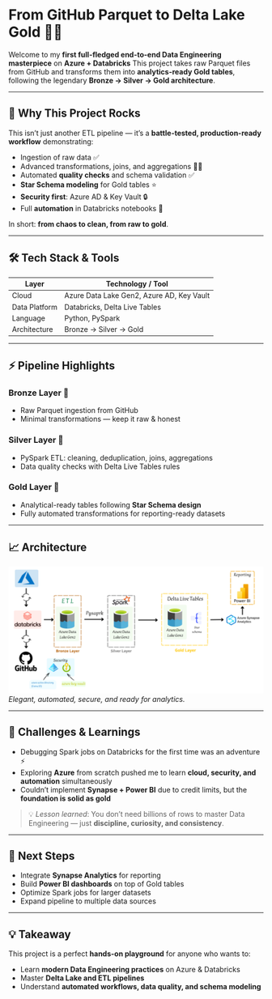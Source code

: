 # From GitHub Parquet to Delta Lake Gold 🚀✨

Welcome to my **first full-fledged end-to-end Data Engineering masterpiece** on **Azure + Databricks**
This project takes raw Parquet files from GitHub and transforms them into **analytics-ready Gold tables**, following the legendary **Bronze → Silver → Gold architecture**.  

---

## 🌟 Why This Project Rocks

This isn’t just another ETL pipeline — it’s a **battle-tested, production-ready workflow** demonstrating:

- Ingestion of raw data ✅  
- Advanced transformations, joins, and aggregations 🧹🔗  
- Automated **quality checks** and schema validation ✅  
- **Star Schema modeling** for Gold tables ⭐  
- **Security first**: Azure AD & Key Vault 🔒  
- Full **automation** in Databricks notebooks 🤖  

In short: **from chaos to clean, from raw to gold**.  

---

## 🛠 Tech Stack & Tools

| Layer | Technology / Tool |
|-------|-----------------|
| Cloud | Azure Data Lake Gen2, Azure AD, Key Vault |
| Data Platform | Databricks, Delta Live Tables |
| Language | Python, PySpark |
| Architecture | Bronze → Silver → Gold |

---

## ⚡ Pipeline Highlights

### Bronze Layer 🥉
- Raw Parquet ingestion from GitHub  
- Minimal transformations — keep it raw & honest  

### Silver Layer 🥈
- PySpark ETL: cleaning, deduplication, joins, aggregations  
- Data quality checks with Delta Live Tables rules  

### Gold Layer 🥇
- Analytical-ready tables following **Star Schema design**  
- Fully automated transformations for reporting-ready datasets  

---

## 📈 Architecture

![Pipeline Architecture](Azure%20Data%20Lake%20Gen2.png)
*Elegant, automated, secure, and ready for analytics.*  

---

## 🚀 Challenges & Learnings

- Debugging Spark jobs on Databricks for the first time was an adventure ⚡  
- Exploring **Azure** from scratch pushed me to learn **cloud, security, and automation** simultaneously  
- Couldn’t implement **Synapse + Power BI** due to credit limits, but the **foundation is solid as gold**  

> 💡 *Lesson learned*: You don’t need billions of rows to master Data Engineering — just **discipline, curiosity, and consistency**.  

---

## 📝 Next Steps

- Integrate **Synapse Analytics** for reporting  
- Build **Power BI dashboards** on top of Gold tables  
- Optimize Spark jobs for larger datasets  
- Expand pipeline to multiple data sources  

---

## 💡 Takeaway

This project is a perfect **hands-on playground** for anyone who wants to:

- Learn **modern Data Engineering practices** on Azure & Databricks  
- Master **Delta Lake and ETL pipelines**  
- Understand **automated workflows, data quality, and schema modeling**
